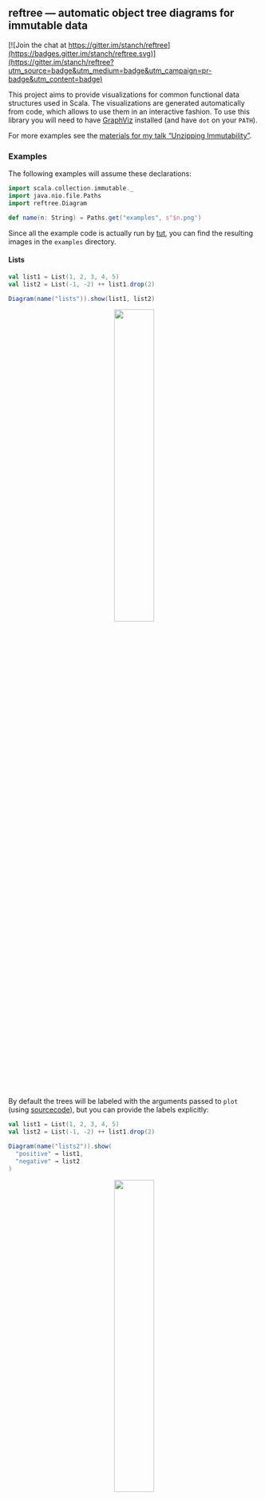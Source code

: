 ## reftree — automatic object tree diagrams for immutable data

[![Join the chat at https://gitter.im/stanch/reftree](https://badges.gitter.im/stanch/reftree.svg)](https://gitter.im/stanch/reftree?utm_source=badge&utm_medium=badge&utm_campaign=pr-badge&utm_content=badge)

This project aims to provide visualizations for common functional data structures used in Scala.
The visualizations are generated automatically from code, which allows to use them in an interactive fashion.
To use this library you will need to have [GraphViz](http://www.graphviz.org/) installed (and have `dot` on your `PATH`).

For more examples see the [materials for my talk “Unzipping Immutability”](https://github.com/stanch/unzimm).

### Examples

The following examples will assume these declarations:
```scala
import scala.collection.immutable._
import java.nio.file.Paths
import reftree.Diagram

def name(n: String) = Paths.get("examples", s"$n.png")
```

Since all the example code is actually run by [tut](https://github.com/tpolecat/tut),
you can find the resulting images in the `examples` directory.

#### Lists

```scala
val list1 = List(1, 2, 3, 4, 5)
val list2 = List(-1, -2) ++ list1.drop(2)

Diagram(name("lists")).show(list1, list2)
```

<p align="center"><img src="examples/lists.png" width="40%" /></p>

By default the trees will be labeled with the arguments passed to `plot`
(using [sourcecode](https://github.com/lihaoyi/sourcecode)),
but you can provide the labels explicitly:

```scala
val list1 = List(1, 2, 3, 4, 5)
val list2 = List(-1, -2) ++ list1.drop(2)

Diagram(name("lists2")).show(
  "positive" → list1,
  "negative" → list2
)
```

<p align="center"><img src="examples/lists2.png" width="40%" /></p>

#### Queues

```scala
val queue1 = Queue(1, 2) :+ 3 :+ 4
val queue2 = (queue1 :+ 5).tail

Diagram(name("queues"), verticalSpacing = 1.2).show(queue1, queue2)
```

<p align="center"><img src="examples/queues.png" width="40%" /></p>

To reduce visual noise from `Cons` and `Nil`, the visualization of lists can be simplified.
Note however that this option also hides structural sharing:

```scala
import reftree.ToRefTree.Simple.list

val queue1 = Queue(1, 2) :+ 3 :+ 4
val queue2 = (queue1 :+ 5).tail

Diagram(name("queues2")).show(queue1, queue2)
```

<p align="center"><img src="examples/queues2.png" width="50%" /></p>


#### Vectors

```scala
 val vector = 1 +: Vector(10 to 42: _*) :+ 50

 Diagram(name("vector"), verticalSpacing = 2).show(vector)
```

<p align="center"><img src="examples/vector.png" width="100%" /></p>

#### HashSets

```scala
val set = HashSet(1L, 2L + 2L * Int.MaxValue, 3L, 4L)

Diagram(name("hashset")).show(set)
```

<p align="center"><img src="examples/hashset.png" width="100%" /></p>

#### Case classes

Arbitrary case classes are supported automatically via
[shapeless’ Generic](https://github.com/milessabin/shapeless/wiki/Feature-overview:-shapeless-2.0.0#generic-representation-of-sealed-families-of-case-classes),
as long as the types or their fields are supported.

```scala
import com.softwaremill.quicklens._

case class Street(name: String, house: Int)
case class Address(street: Street, city: String)
case class Person(address: Address, age: Int)

val person1 = Person(Address(Street("Functional Rd.", 1), "London"), 35)
val person2 = person1.modify(_.address.street.house).using(_ + 2)

Diagram(name("case-classes")).show(
  person1,
  "person next door" → person2
)
```

<p align="center"><img src="examples/case-classes.png" width="70%" /></p>


### Usage

This project is intended for educational purposes and therefore is licensed under GPL 3.0.

To try it interactively:

```
$ sbt amm
@ show(List(1, 2, 3))
// display diagram.png with your favorite image viewer
```

You can depend on the library by adding these lines to your `build.sbt`:

```scala
resolvers ++= Seq(
  Resolver.bintrayRepo("stanch", "maven"),
  Resolver.bintrayRepo("drdozer", "maven")
)

libraryDependencies += "org.stanch" %% "reftree" % "0.3.1"
```
